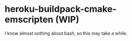 # heroku-buildpack-cmake-emscripten (WIP)

I know almost nothing about bash, so this may take a while.
